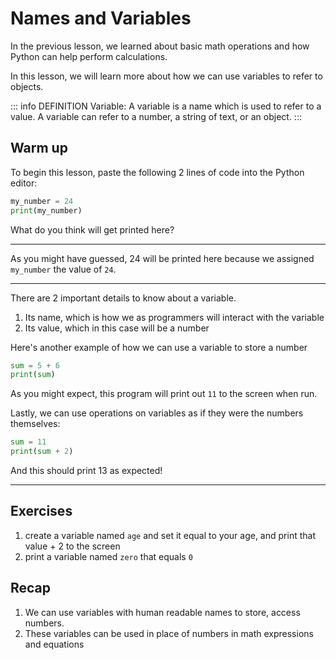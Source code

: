 <script setup>
import InputBox from '/components/InputBox.vue'
</script>

# Names and Variables #

In the previous lesson, we learned about basic math operations and how Python can help perform calculations.

In this lesson, we will learn more about how we can use variables to refer to objects.

::: info DEFINITION
Variable: A variable is a name which is used to refer to a value. A variable can refer to a number, a string of text, or an object.
:::

## Warm up ##

To begin this lesson, paste the following 2 lines of code into the Python editor:

```py
my_number = 24
print(my_number)
```

What do you think will get printed here?

<InputBox name="u1-l3-q1" answer="24" />

---

As you might have guessed, 24 will be printed here because we assigned `my_number` the value of `24`.

---


There are 2 important details to know about a variable.
1. Its name, which is how we as programmers will interact with the variable
2. Its value, which in this case will be a number

Here's another example of how we can use a variable to store a number
```py
sum = 5 + 6
print(sum)
```

As you might expect, this program will print out `11` to the screen when run.

Lastly, we can use operations on variables as if they were the numbers themselves:
```py
sum = 11
print(sum + 2)
```
And this should print 13 as expected!

---

## Exercises ##
1. create a variable named `age` and set it equal to your age, and print that value + 2 to the screen
2. print a variable named `zero` that equals `0`

## Recap ##
1. We can use variables with human readable names to store, access numbers.
2. These variables can be used in place of numbers in math expressions and equations
